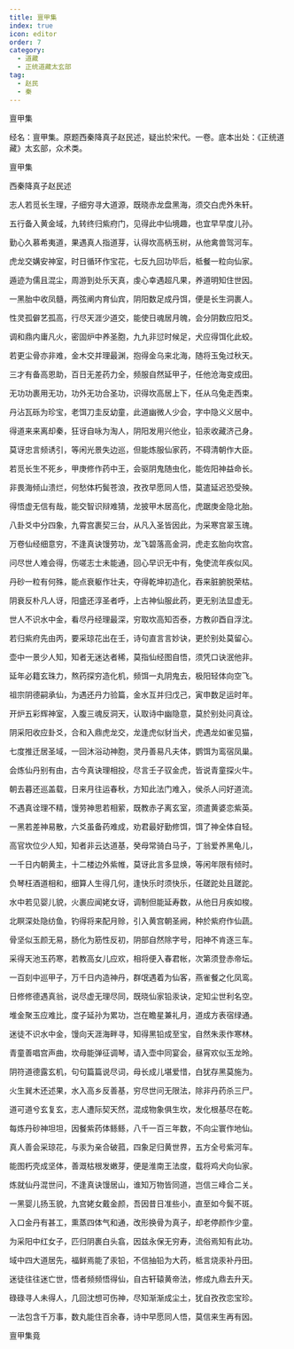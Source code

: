 ```yaml
---
title: 亶甲集
index: true
icon: editor
order: 7
category:
  - 道藏
  - 正统道藏太玄部
tag:
  - 赵民
  - 秦
---
```


亶甲集  

经名：亶甲集。原题西秦降真子赵民述，疑出於宋代。一卷。底本出处：《正统道藏》太玄部，众术类。  

亶甲集  

西秦降真子赵民述  

志人若觅长生理，子细穷寻大道源，既晓赤龙盘黑海，须交白虎外朱轩。  

五行备入黄金域，九转终归紫府门，见得此中仙境趣，也宜早早度儿孙。  

勤心久慕希夷道，果遇真人指道芽，认得坎高柄玉树，从他禽兽驾河车。  

虎龙交媾安神室，时日循环作宝花，七反九回功毕后，柢餐一粒向仙家。  

遁迹为儒且混尘，周游到处乐天真，虔心幸遇超凡果，养道明知住世因。  

一黑胎中收凤髓，两弦阐内育仙宾，阴阳数足成丹饵，便是长生洞裹人。  

性灵孤僻艺孤高，行尽天涯少道交，能使日魂居月魄，会分阴数应阳爻。  

调和鼎内庸凡火，密固炉中养圣胞，九九非愆时候足，犬应得饵化此蛟。  

若更尘骨亦非难，金木交并理最渊，抱得金乌来北海，随将玉兔过秋天。  

三才有备高恩助，百日无差药力全，频服自然延甲子，任他沧海变成田。  

无功功裹用无功，功外无功合圣功，识得坎高居上下，任从乌兔走西束。  

丹沾瓦砾为珍宝，老饵刀圭反幼童，此道幽微人少会，字中隐义义居中。  

得道来来离却秦，狂讶自咏为淘人，阴阳发用兴他业，铅汞收藏济己身。  

莫讶忠言频诱引，等闲光景失边巡，但能炼服仙家药，不碍清朝作大臣。  

若觅长生不死乡，甲庚修作药中王，会驱阴鬼随虫化，能佐阳神益命长。  

非畏海倾山溃烂，何愁体朽鬓苍浪，孜孜早愿同人悟，莫遣延迟恐受殃。  

得悟虚无信有哉，能交智识辩难猜，龙披甲木居高化，虎踞庚金隐北胎。  

八卦爻中分四象，九霄宫裹契三台，从凡入圣皆因此，为采寒宫翠玉瑰。  

万卷仙经细意穷，不逢真诀馒劳功，龙飞碧落高金洞，虎走玄胎向坎宫。  

问尽世人难会得，伤嗟志士未能通，回心早识无中有，兔使流年疾似风。  

丹砂一粒有何殊，能点衰躯作壮夫，夺得乾坤初造化，吞来脏腑脱荣枯。  

阴衰反朴凡人讶，阳盛还淳圣者呼，上古神仙服此药，更无别法显虚无。  

世人不识水中金，看尽丹经理最深，穷取坎高知否泰，方教卯酉自浮沈。  

若归紫府先由丙，要采琼花出在壬，诗句直言言妙诀，更於别处莫留心。  

壶中一景少人知，知者无迷达者稀，莫指仙经图自悟，须凭口诀泯他非。  

延年必籍玄珠力，熬药探穷造化机，频饵一丸阴鬼去，极阳轻体向空飞。  

祖宗阴德嗣承仙，为遇还丹力验篇，金水互并归戊己，寅申数足运时年。  

开炉五彩辉神室，入腹三魂反洞天，认取诗中幽隐意，莫於别处问真诠。  

阴采阳收应卦爻，合和入鼎虎龙交，龙逢虎似豺当犬，虎遇龙如雀见猫，  

七度推迁居圣域，一回沐浴动神胞，灵丹善易凡夫体，鹦饵为鸾宿凤巢。  

会炼仙丹别有由，古今真诀理相投，尽言壬子驭金虎，皆说青童探火牛。  

朝去暮还巡盖载，日来月往运春秋，方知此法门难入，侯杀人问好道流。  

不遇真诠理不精，馒劳神思若相萦，既教赤子离玄室，须遣黄婆恋紫英。  

一黑若差神易散，六爻虽备药难成，劝君最好勤修饵，饵了神全体自轻。  

高官坎位少人知，知者非云达道基，癸母常骑白马子，丁翁爱养黑龟儿，  

一千日内朝黄主，十二楼边外紫帷，莫讶此言多显焕，等闲年限有倾时。  

负琴枉酒道相和，细算人生得几何，逢快乐时须快乐，任蹉跎处且蹉跎。  

水中若见婴儿貌，火裹应闻姥女讶，调制但能延寿数，从他日月疾如梭。  

北瞑深处隐纺鱼，钓得将来配月赊，引入黄宫朝圣阙，种於紫府作仙蔬。  

骨坚似玉颜无易，肠化为筋性反初，阴部自然除字号，阳神不肯逐三车。  

采得天池玉药寒，若教高女儿应欢，相将便入春君帐，次第须登赤帝坛。  

一百刻中巡甲子，万千日内造神丹，群氓遇着为仙客，燕雀餐之化凤鸾。  

日修修德遇真翁，说尽虚无理尽同，既晓仙家铅汞诀，定知尘世利名空。  

堆金聚玉应难比，度子延孙为累功，岂在瞻星兼礼月，道成方表宿绿通。  

迷徒不识水中金，馒向天涯海畔寻，知得黑铅成至宝，自然朱汞作寒林。  

青童善唱宫声曲，坎母能弹征调琴，请入壶中同宴会，昼宵欢似玉龙昤。  

阴符道德露玄机，句句篇篇说尽词，母长成儿堪爱惜，白犹存黑莫施为。  

火生巽木还述果，水入高乡反善基，穷尽世问无限法，除非丹药杀三尸。  

道可道兮玄复玄，志人遭际契天然，混成物象俱生坎，发化根基尽在乾。  

每炼丹砂神坦坦，因餐紫药体鲧鲧，八千一百三年数，不向尘寰作地仙。  

真人善会采琼花，与汞为亲合破菰，四象足归黄世界，五方全号紫河车。  

能图朽壳成坚体，善溉枯根发嫩芽，便是淮南王法度，载将鸡犬向仙家。  

炼就仙丹混世问，不逢真诀馒居山，谁知万物皆同道，岂信三峰合二关。  

一黑婴儿扬玉貌，九宫姥女戴金颜，吾因昔日准些小，直至如今鬓不斑。  

入口金丹有甚工，熏蒸四体气和通，改形换骨为真子，却老停颜作少童。  

为采阳中红女子，匹归阴裹白头翕，因兹永保无穷寿，流俗焉知有此功。  

域中四大道居先，福鲜焉能了汞铅，不信抽铅为大药，柢言烧汞补丹田。  

迷徒往往迷亡世，悟者频频悟得仙，自古轩辕黄帝法，修成九鼎去升天。  

碌碌寻人未得人，几回沈想可伤神，尽知渐渐成尘土，犹自孜孜恋宝珍。  

一法包含千万事，数丸能住百余春，诗中早愿同人悟，莫信来生再有因。  

亶甲集竟  

